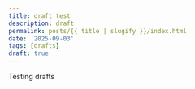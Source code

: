 ```yaml
---
title: draft test
description: draft
permalink: posts/{{ title | slugify }}/index.html
date: '2025-09-03'
tags: [drafts]
draft: true
---
```

Testing drafts